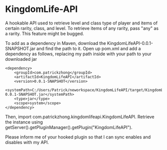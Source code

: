# KingdomLife-API
A hookable API used to retrieve level and class type of player and items of certain rarity, class, and level. To retrieve items of any rarity, pass "any" as a rarity. This feature might be bugged.

To add as a dependency in Maven, download the KingdomLifeAPI-0.0.1-SNAPSHOT.jar and find the path to it.
Open up pom.xml and add a dependency as follows, replacing my path inside <systemPath></systemPath> with your path to your downloaded jar
  
  ```
  <dependency>
      <groupId>com.patrickzhong</groupId>
      <artifactId>KingdomLifeAPI</artifactId>
      <version>0.0.1-SNAPSHOT</version>
      <systemPath>C:/Users/Patrick/neworkspace/KingdomLifeAPI/target/KingdomLifeAPI-0.0.1-SNAPSHOT.jar</systemPath>
      <type>jar</type>
      <scope>system</scope>
  </dependency>
  ```
Then, import com.patrickzhong.kingdomlifeapi.KingdomLifeAPI. Retrieve the instance using getServer().getPluginManager().getPlugin("KingdomLifeAPI").

Please inform me of your hooked plugin so that I can sync enables and disables with my API.

